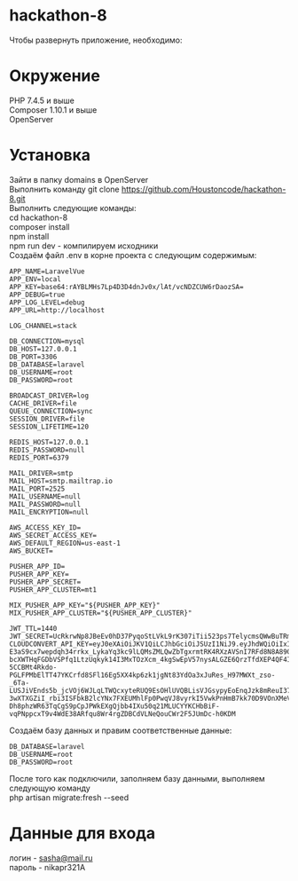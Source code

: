 # hackathon-8

Чтобы развернуть приложение, необходимо:
# Окружение
PHP 7.4.5 и выше </br>
Composer 1.10.1 и выше </br>
OpenServer

# Установка
Зайти в папку domains в OpenServer </br>
Выполнить команду git clone https://github.com/Houstoncode/hackathon-8.git </br>
Выполнить следующие команды:</br>
cd hackathon-8 </br>
composer install </br>
npm install </br>
npm run dev - компилируем исходники </br>
Создаём файл .env в корне проекта с следующим содержимым:</br>
~~~
APP_NAME=LaravelVue
APP_ENV=local
APP_KEY=base64:rAYBLMHs7Lp4D3D4dnJv0x/lAt/vcNDZCUW6rDaozSA=
APP_DEBUG=true
APP_LOG_LEVEL=debug
APP_URL=http://localhost

LOG_CHANNEL=stack

DB_CONNECTION=mysql
DB_HOST=127.0.0.1
DB_PORT=3306
DB_DATABASE=laravel
DB_USERNAME=root
DB_PASSWORD=root

BROADCAST_DRIVER=log
CACHE_DRIVER=file
QUEUE_CONNECTION=sync
SESSION_DRIVER=file
SESSION_LIFETIME=120

REDIS_HOST=127.0.0.1
REDIS_PASSWORD=null
REDIS_PORT=6379

MAIL_DRIVER=smtp
MAIL_HOST=smtp.mailtrap.io
MAIL_PORT=2525
MAIL_USERNAME=null
MAIL_PASSWORD=null
MAIL_ENCRYPTION=null

AWS_ACCESS_KEY_ID=
AWS_SECRET_ACCESS_KEY=
AWS_DEFAULT_REGION=us-east-1
AWS_BUCKET=

PUSHER_APP_ID=
PUSHER_APP_KEY=
PUSHER_APP_SECRET=
PUSHER_APP_CLUSTER=mt1

MIX_PUSHER_APP_KEY="${PUSHER_APP_KEY}"
MIX_PUSHER_APP_CLUSTER="${PUSHER_APP_CLUSTER}"

JWT_TTL=1440
JWT_SECRET=UcRkrwNp8JBeEv0hD37PyqoStLVkL9rK307iTii523ps7TelycmsQWwBuTRmCSS3
CLOUDCONVERT_API_KEY=eyJ0eXAiOiJKV1QiLCJhbGciOiJSUzI1NiJ9.eyJhdWQiOiIxIiwianRpIjoiZjcxZjYwMjQ0OWM5ODY4ZjFjYjBmOWU1ZjA2OWZjMWYwNjM5MzAyZWMwNzk5Mjk3MzQ4NTI5MWQxOWZiNjY2MzE3YjlkZTVhYWNmNjU3MjEiLCJpYXQiOjE2MzEzNzg5MjYuMDYwMjE1LCJuYmYiOjE2MzEzNzg5MjYuMDYwMjE4LCJleHAiOjQ3ODcwNTI1MjYuMDI3NDYsInN1YiI6IjUzMzU1NzMxIiwic2NvcGVzIjpbInVzZXIucmVhZCIsInVzZXIud3JpdGUiLCJ0YXNrLnJlYWQiLCJ0YXNrLndyaXRlIiwid2ViaG9vay5yZWFkIiwid2ViaG9vay53cml0ZSIsInByZXNldC5yZWFkIiwicHJlc2V0LndyaXRlIl19.kcFRNA-E3aS9cx7wepdqh34rrkx_LykaYq3kc9lLQMsZMLQwZbTgxrmtRK4RXzAVSnI7RFd8N8A890o-bcXWTHqFGDbVSPfq1LtzUqkyk14I3MxTOzXcm_4kgSwEpV57nysALGZE6QrzTfdXEP4QF4IUtZ2UUKBRM7xlzvKCCjDLySg8udBu31VKu_iNMHsoAseWyTUK8dLbSAAjlASgS6_H5taqtuCi1YTXzpeFRdESKTUy9JK_pp9n98I1G7w2rF60aLC_UM9pXEBZ-5CCBMt4Rkdo-PGLFPMbElTT47YKCrfd8SFl16Eg5XX4kp6zk1jgNt83YdOa3xJuRes_H97MWXt_zso-_6Ta-LUSJiVEnds5b_jcVOj6WJLqLTWQcxyteRUQ9EsOHlUVQBLisVJGsypyEoEnqJzk8mReuI37ghm11Nrj-3wXTXGZiI_rbi3ISFbkB2lcYNx7FXEUMhlFp0PwqVJ8vyrkI5VwkPnHmB7kk70D9VOnXMeV7ehfLWPeIFln4Alb1C5LjNntW6b9cqP3i7e90_swXlACiUeIUJHEZweOzzD0b9bB-Dh8phzWR63TqCgS9pCpJPWkEXgQjbb4IXu50q21MLUCYYKCHbBiF-vqPNppcxT9v4WdE38ARfqu8Wr4rgZDBCdVLNeQouCWr2F5JUmDc-h0KDM

~~~

Создаём базу данных и правим соответственные данные: </br>
~~~
DB_DATABASE=laravel
DB_USERNAME=root
DB_PASSWORD=root
~~~

После того как подключили, заполняем базу данными, выполняем следующую команду </br>
php artisan migrate:fresh --seed

# Данные для входа
логин - sasha@mail.ru </br>
пароль - nikapr321A

